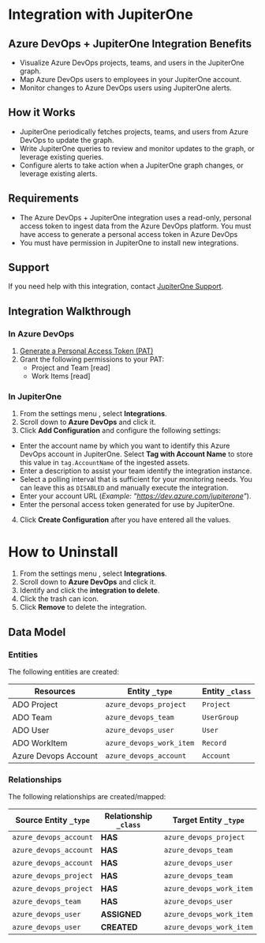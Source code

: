 # Integration with JupiterOne

## Azure DevOps + JupiterOne Integration Benefits

- Visualize Azure DevOps projects, teams, and users in the JupiterOne graph.
- Map Azure DevOps users to employees in your JupiterOne account.
- Monitor changes to Azure DevOps users using JupiterOne alerts.

## How it Works

- JupiterOne periodically fetches projects, teams, and users from Azure DevOps
  to update the graph.
- Write JupiterOne queries to review and monitor updates to the graph, or
  leverage existing queries.
- Configure alerts to take action when a JupiterOne graph changes, or leverage
  existing alerts.

## Requirements

- The Azure DevOps + JupiterOne integration uses a read-only, personal access
  token to ingest data from the Azure DevOps platform. You must have access to
  generate a personal access token in Azure DevOps
- You must have permission in JupiterOne to install new integrations.

## Support

If you need help with this integration, contact
[JupiterOne Support](https://support.jupiterone.io).

## Integration Walkthrough

### In Azure DevOps

1. [Generate a Personal Access Token (PAT)](https://docs.microsoft.com/en-us/azure/devops/organizations/accounts/use-personal-access-tokens-to-authenticate)
2. Grant the following permissions to your PAT:
   - Project and Team [read]
   - Work Items [read]

### In JupiterOne

1. From the settings menu [](../../assets/icons/gear.png), select **Integrations**.
2. Scroll down to **Azure DevOps** and click it.
3. Click **Add Configuration** and configure the following settings:

- Enter the account name by which you want to identify this Azure DevOps
  account in JupiterOne. Select **Tag with Account Name** to store this value in 
  `tag.AccountName` of the ingested assets.
- Enter a description to assist your team identify the integration instance.
- Select a polling interval that is sufficient for your monitoring
  needs. You can leave this as `DISABLED` and manually execute the integration.
- Enter your account URL (_Example: "https://dev.azure.com/jupiterone"_).
- Enter the personal access token generated for use by JupiterOne.

4. Click **Create Configuration** after you have entered all the values.

# How to Uninstall

1. From the settings menu [](../../assets/icons/gear.png), select **Integrations**.
2. Scroll down to **Azure DevOps** and click it.
3. Identify and click the **integration to delete**.
4. Click the trash can icon.
5. Click **Remove** to delete the integration.

<!-- {J1_DOCUMENTATION_MARKER_START} -->
<!--
********************************************************************************
NOTE: ALL OF THE FOLLOWING DOCUMENTATION IS GENERATED USING THE
"j1-integration document" COMMAND. DO NOT EDIT BY HAND! PLEASE SEE THE DEVELOPER
DOCUMENTATION FOR USAGE INFORMATION:

https://github.com/JupiterOne/sdk/blob/master/docs/integrations/development.md
********************************************************************************
-->

## Data Model

### Entities

The following entities are created:

| Resources            | Entity `_type`           | Entity `_class` |
| -------------------- | ------------------------ | --------------- |
| ADO Project          | `azure_devops_project`   | `Project`       |
| ADO Team             | `azure_devops_team`      | `UserGroup`     |
| ADO User             | `azure_devops_user`      | `User`          |
| ADO WorkItem         | `azure_devops_work_item` | `Record`        |
| Azure Devops Account | `azure_devops_account`   | `Account`       |

### Relationships

The following relationships are created/mapped:

| Source Entity `_type`  | Relationship `_class` | Target Entity `_type`    |
| ---------------------- | --------------------- | ------------------------ |
| `azure_devops_account` | **HAS**               | `azure_devops_project`   |
| `azure_devops_account` | **HAS**               | `azure_devops_team`      |
| `azure_devops_account` | **HAS**               | `azure_devops_user`      |
| `azure_devops_project` | **HAS**               | `azure_devops_team`      |
| `azure_devops_project` | **HAS**               | `azure_devops_work_item` |
| `azure_devops_team`    | **HAS**               | `azure_devops_user`      |
| `azure_devops_user`    | **ASSIGNED**          | `azure_devops_work_item` |
| `azure_devops_user`    | **CREATED**           | `azure_devops_work_item` |

<!--
********************************************************************************
END OF GENERATED DOCUMENTATION AFTER BELOW MARKER
********************************************************************************
-->
<!-- {J1_DOCUMENTATION_MARKER_END} -->
